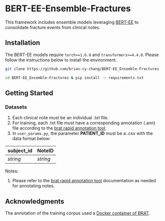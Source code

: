 # BERT-EE-Ensemble-Fractures
This framework includes ensemble models leveraging [BERT-EE](https://github.com/wilsonlau-uw/BERT-EE) to consolidate fracture events from clinical notes.

## Installation
The BERT-EE models require `torch>=1.6.0` and `transformers>=4.4.0`. Please follow the instructions below to install the environment.

```bash
git clone https://github.com/brian-cy-chang/BERT-EE_Ensemble-Fractures.git

cd BERT-EE_Ensemble-Fractures & pip install -r requirements.txt
```

## Getting Started
### Datasets
1. Each clinical note must be an individual .txt file.
2. For training, each .txt file must have a corresponding annotation (.ann) file according to the [brat rapid annotation tool](https://brat.nlplab.org/).
3. In `user_params.py`, the parameter **PATIENT_ID** must be a .csv with the data format below:

| subject_id                    | NoteID         | 
|-------------------------------|----------------|
| *string*                      | *string*|

Notes:

1. Please refer to the [brat rapid annotation tool](https://brat.nlplab.org/) documentation as needed for annotating notes. 

## Acknowledgments
The annotation of the training corpus used a [Docker container of BRAT](https://github.com/ddevaraj/docker-brat).